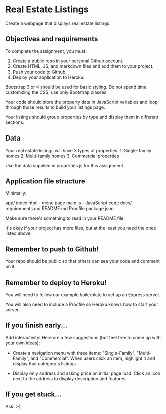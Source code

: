# Real Estate Listings

Create a webpage that displays real estate listings.

## Objectives and requirements

To complete the assignment, you must:

1. Create a public repo in your personal Github account.
2. Create HTML, JS, and markdown files and add them to your project.
3. Push your code to Github.
4. Deploy your application to Heroku.

Bootstrap 3 or 4 should be used for basic styling. Do not spend time customizing the CSS; use only Bootstrap classes.

Your code should store the property data in JavaScript variables and loop through those results to build your listings page.

Your listings should group properties by type and display them in different sections. 

## Data

Your real estate listings will have 3 types of properties:
    1. Single-family homes
    2. Multi-family homes
    3. Commercial properties

Use the data supplied in properties.js for this assignment.
    
## Application file structure

Minimally:

  app/
    index.html - menu page
    main.js - JavaScript code
  docs/
    requirements.md
  README.md
  Procfile
  package.json

Make sure there's something to read in your README file.

It's okay if your project has more files, but at the least you need the ones listed above.

## Remember to push to Github!

Your repo should be public so that others can see your code and comment on it.

## Remember to deploy to Heroku!

You will need to follow our example boilerplate to set up an Express server.

You will also need to include a Procfile so Heroku knows how to start your server.

## If you finish early...

Add interactivity! Here are a few suggestions (but feel free to come up with your own ideas):

* Create a navigation menu with three items: "Single-Family", "Multi-Family", and "Commercial". When users click an item, highlight it and display that category's listings.

* Display only address and asking price on initial page load. Click an icon next to the address to display description and features.

## If you get stuck...

Ask. :-)

